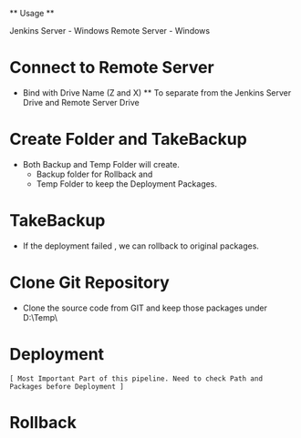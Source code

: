 ** Usage **

Jenkins Server - Windows
Remote Server  - Windows


# Connect to Remote Server
 
 - Bind with Drive Name (Z and X) 
 ** To separate from the Jenkins Server Drive and Remote Server Drive


# Create Folder and TakeBackup
 - Both Backup and Temp Folder will create.
    * Backup folder for Rollback and 
    * Temp Folder to keep the Deployment Packages.

# TakeBackup 
  - If the deployment failed  , we can rollback to original packages.

# Clone Git Repository
  - Clone the source code from GIT and keep those packages under D:\Temp\

# Deployment
    [ Most Important Part of this pipeline. Need to check Path and Packages before Deployment ]

# Rollback
    